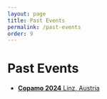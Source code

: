 ```yaml
---
layout: page
title: Past Events
permalink: /past-events
order: 9
---
```


<h1>Past Events</h1>

<ul>
    <li><a href="https://copamo2024.github.io/" target="_blank"><b>Copamo 2024</b> Linz, Austria </a></li>
    <br /> 
</ul>
